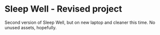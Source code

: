 # Sleep Well - Revised project
 Second version of Sleep Well, but on new laptop and cleaner this time. No unused assets, hopefully. 
